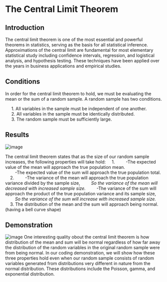 # The Central Limit Theorem
## Introduction
The central limit theorem is one of the most essential and powerful theorems in statistics, serving as the basis for all statistical inference. Approximations of the central limit are fundamental for most elementary statistical study including confidence intervals, regression, and logistical analysis, and hypothesis testing. These techniques have been applied over the years in business applications and empirical studies. 

## Conditions
In order for the central limit theorem to hold, we must be evaluating the mean or the sum of a random sample. A random sample has two conditions.

&nbsp;&nbsp;&nbsp;&nbsp; 1. All variables in the sample must be independent of one another.      
&nbsp;&nbsp;&nbsp;&nbsp; 2. All variables in the sample must be identically distributed.        
&nbsp;&nbsp;&nbsp;&nbsp; 3. The random sample must be sufficiently large.  
        
## Results
![image](https://user-images.githubusercontent.com/63396651/137059587-cda3074c-e3fd-487f-aa28-ada426c68315.png)

The central limit theorem states that as the size of our random sample increases, the following properties will take hold:
&nbsp;&nbsp;&nbsp;&nbsp;1. 
&nbsp;&nbsp;&nbsp;&nbsp;&nbsp;&nbsp;&nbsp;&nbsp;-The expected value of the mean will approach the true population mean.  
&nbsp;&nbsp;&nbsp;&nbsp;&nbsp;&nbsp;&nbsp;&nbsp;-The expected value of the sum will approach the true population total.
&nbsp;&nbsp;&nbsp;&nbsp;2.
&nbsp;&nbsp;&nbsp;&nbsp;&nbsp;&nbsp;&nbsp;&nbsp;-The variance of the mean will approach the true population variance divided by the sample size, 
&nbsp;&nbsp;&nbsp;&nbsp;&nbsp;&nbsp;&nbsp;&nbsp;*So the variance of the mean will decreased with increased sample size.*
&nbsp;&nbsp;&nbsp;&nbsp;&nbsp;&nbsp;&nbsp;&nbsp;-The variance of the sum will approach the product of the true population variance and its sample size, 
&nbsp;&nbsp;&nbsp;&nbsp;&nbsp;&nbsp;&nbsp;&nbsp;*So the variance of the sum will increase with increased sample size.*
&nbsp;&nbsp;&nbsp;&nbsp;3. The distribution of the mean and the sum will approach being normal. (having a bell curve shape)
## Demonstration
![image](https://user-images.githubusercontent.com/63396651/137059672-56001c2a-f847-4b63-9b35-2312683339b6.png)
One interesting quality obout the central limit theorem is how distribution of the mean and sum will be normal regardless of how far away the distribution of the random variables in the original random sample were from being normal.
In our coding demonstration, we will show how these three properties hold even when our random sample consists of random variables generated from distributions very different in nature from the normal distribution. These distributions include the Poisson, gamma, and exponential distribution.
